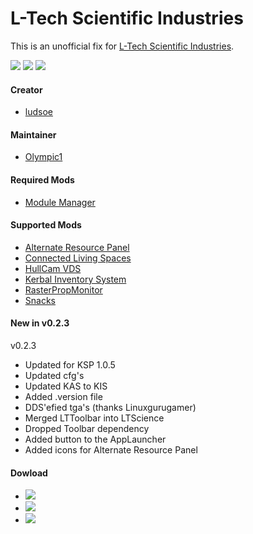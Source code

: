 # L-Tech Scientific Industries
This is an unofficial fix for [L-Tech Scientific Industries](http://forum.kerbalspaceprogram.com/threads/53813).

[![][GIT:shield]][GIT:release]
[![][KSP:shield]][KSP:website]
[![][MIT:shield]][MIT:license]
#### Creator
* [ludsoe](http://forum.kerbalspaceprogram.com/members/6628)

#### Maintainer
* [Olympic1](http://forum.kerbalspaceprogram.com/members/81815)

#### Required Mods
* [Module Manager](http://forum.kerbalspaceprogram.com/threads/55219)

#### Supported Mods
* [Alternate Resource Panel](http://forum.kerbalspaceprogram.com/threads/60227)
* [Connected Living Spaces](http://forum.kerbalspaceprogram.com/threads/122126)
* [HullCam VDS](http://forum.kerbalspaceprogram.com/threads/46365)
* [Kerbal Inventory System](http://forum.kerbalspaceprogram.com/threads/113111)
* [RasterPropMonitor](http://forum.kerbalspaceprogram.com/threads/117471)
* [Snacks](http://forum.kerbalspaceprogram.com/threads/90841)

#### New in v0.2.3
v0.2.3
* Updated for KSP 1.0.5
* Updated cfg's
* Updated KAS to KIS
* Added .version file
* DDS'efied tga's (thanks Linuxgurugamer)
* Merged LTToolbar into LTScience
* Dropped Toolbar dependency
* Added button to the AppLauncher
* Added icons for Alternate Resource Panel

#### Dowload
* [![][GH:logo]][GH:url]
* [![][DB:logo]][DB:url]
* [![][SD:logo]][SD:url]



[GIT:release]: http://github.com/Olympic1/Unofficial_LTech/releases/latest
[GIT:shield]: http://img.shields.io/github/release/Olympic1/Unofficial_LTech.svg
[KSP:website]: http://kerbalspaceprogram.com

[KSP:shield]: http://img.shields.io/badge/KSP-v1.1.3-green.svg
[MIT:license]: http://github.com/Olympic1/Unofficial_LTech/blob/master/LICENSE.txt
[MIT:shield]: http://img.shields.io/badge/License-MIT-blue.svg

[GH:url]: https://github.com/Olympic1/Unofficial_LTech/releases
[GH:logo]: http://i59.tinypic.com/2i11u2d.jpg
[DB:url]: https://www.dropbox.com/s/e7hjvnr0xahyhy9/LTechRevived.zip?dl=0
[DB:logo]: http://i60.tinypic.com/70jj43.jpg
[SD:url]: https://spacedock.info/mod/227
[SD:logo]: http://i65.tinypic.com/ot0ks9.jpg